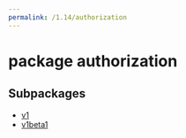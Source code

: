 ```yaml
---
permalink: /1.14/authorization
---
```


# package authorization



## Subpackages

* [v1](authorization-v1.md)
* [v1beta1](authorization-v1beta1.md)